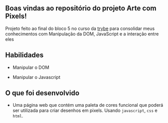 ## Boas vindas ao repositório do projeto Arte com Pixels!
  Projeto feito ao final do bloco 5 no curso da [trybe](https://www.betrybe.com/) para consolidar meus conhecimentos com Manipulação da DOM, JavaScript e a interação entre eles

## Habilidades

- Manipular o DOM

- Manipular o Javascript

## O que foi desenvolvido

- Uma página web que contém uma paleta de cores funcional que poderá ser utilizada para criar desenhos em pixels. Usando `javascript`, `css` e `html`.
